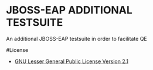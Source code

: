 # JBOSS-EAP ADDITIONAL TESTSUITE
An additional JBOSS-EAP testsuite in order to facilitate QE

#License 
* [GNU Lesser General Public License Version 2.1](http://www.gnu.org/licenses/lgpl-2.1-standalone.html)
